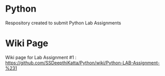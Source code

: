 # Python
Respository created to submit Python Lab Assignments   
# Wiki Page   
Wiki page for Lab Assignment #1 : https://github.com/SSDeepthiKatta/Python/wiki/Python-LAB-Assignment-%231   
